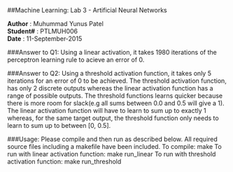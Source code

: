 ##Machine Learning: Lab 3 - Artificial Neural Networks

**Author** : Muhummad Yunus Patel  
**Student#** : PTLMUH006  
**Date**  : 11-September-2015

###Answer to Q1:
Using a linear activation, it takes 1980 iterations of the perceptron learning
rule to acieve an error of 0.

###Answer to Q2:
Using a threshold activation function, it takes only 5 iterations for an error
of 0 to be achieved. The threshold activation function, has only 2 discrete outputs whereas the linear activation function has a range of possible outputs.
The threshold functions learns quicker because there is more room for slack(e.g all sums between 0.0 and 0.5 will give a 1). The linear activation function will have to learn to sum up to exactly 1 whereas, for the same target output, the threshold function only needs to learn to sum up to between [0, 0.5].

 ###Usage:
 Please compile and then run as described below. All required source files including a makefile have been included.
 To compile: make
 To run with linear activation function: make run_linear
 To run with threshold activation function: make run_threshold